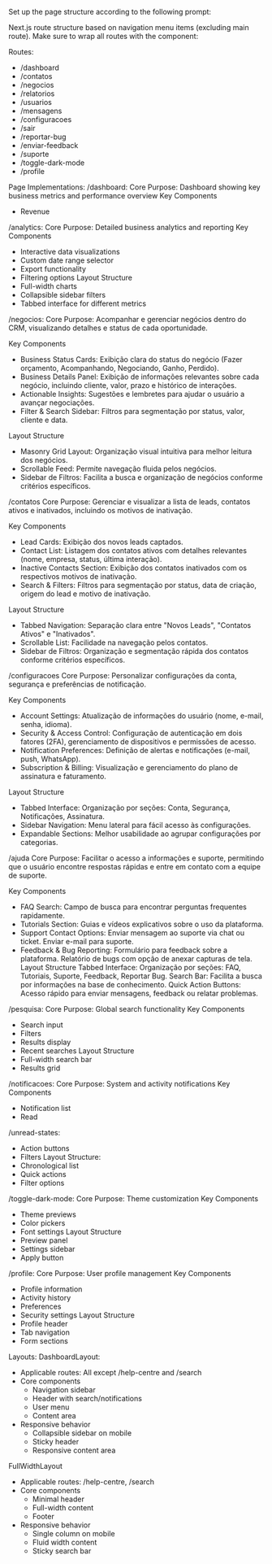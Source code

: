 Set up the page structure according to the following prompt:
   
<page-structure-prompt>
Next.js route structure based on navigation menu items (excluding main route). Make sure to wrap all routes with the component:

Routes:
- /dashboard
- /contatos
- /negocios
- /relatorios
- /usuarios
- /mensagens
- /configuracoes
- /sair
- /reportar-bug
- /enviar-feedback
- /suporte
- /toggle-dark-mode
- /profile

Page Implementations:
/dashboard:
Core Purpose: Dashboard showing key business metrics and performance overview
Key Components
- Revenue

/analytics:
Core Purpose: Detailed business analytics and reporting
Key Components
- Interactive data visualizations
- Custom date range selector
- Export functionality
- Filtering options
Layout Structure
- Full-width charts
- Collapsible sidebar filters
- Tabbed interface for different metrics

/negocios:
Core Purpose: Acompanhar e gerenciar negócios dentro do CRM, visualizando detalhes e status de cada oportunidade.

Key Components
- Business Status Cards: Exibição clara do status do negócio (Fazer orçamento, Acompanhando, Negociando, Ganho, Perdido).
- Business Details Panel: Exibição de informações relevantes sobre cada negócio, incluindo cliente, valor, prazo e histórico de interações.
- Actionable Insights: Sugestões e lembretes para ajudar o usuário a avançar negociações.
- Filter & Search Sidebar: Filtros para segmentação por status, valor, cliente e data.

Layout Structure
- Masonry Grid Layout: Organização visual intuitiva para melhor leitura dos negócios.
- Scrollable Feed: Permite navegação fluida pelos negócios.
- Sidebar de Filtros: Facilita a busca e organização de negócios conforme critérios específicos.

/contatos
Core Purpose: Gerenciar e visualizar a lista de leads, contatos ativos e inativados, incluindo os motivos de inativação.

Key Components
- Lead Cards: Exibição dos novos leads captados.
- Contact List: Listagem dos contatos ativos com detalhes relevantes (nome, empresa, status, última interação).
- Inactive Contacts Section: Exibição dos contatos inativados com os respectivos motivos de inativação.
- Search & Filters: Filtros para segmentação por status, data de criação, origem do lead e motivo de inativação.

Layout Structure
- Tabbed Navigation: Separação clara entre "Novos Leads", "Contatos Ativos" e "Inativados".
- Scrollable List: Facilidade na navegação pelos contatos.
- Sidebar de Filtros: Organização e segmentação rápida dos contatos conforme critérios específicos.


/configuracoes
Core Purpose: Personalizar configurações da conta, segurança e preferências de notificação.

Key Components
- Account Settings: Atualização de informações do usuário (nome, e-mail, senha, idioma).
- Security & Access Control: Configuração de autenticação em dois fatores (2FA), gerenciamento de dispositivos e permissões de acesso.
- Notification Preferences: Definição de alertas e notificações (e-mail, push, WhatsApp).
- Subscription & Billing: Visualização e gerenciamento do plano de assinatura e faturamento.

Layout Structure
- Tabbed Interface: Organização por seções: Conta, Segurança, Notificações, Assinatura.
- Sidebar Navigation: Menu lateral para fácil acesso às configurações.
- Expandable Sections: Melhor usabilidade ao agrupar configurações por categorias.

/ajuda
Core Purpose: Facilitar o acesso a informações e suporte, permitindo que o usuário encontre respostas rápidas e entre em contato com a equipe de suporte.

Key Components
- FAQ Search: Campo de busca para encontrar perguntas frequentes rapidamente.
- Tutorials Section: Guias e vídeos explicativos sobre o uso da plataforma.
- Support Contact Options:
Enviar mensagem ao suporte via chat ou ticket.
Enviar e-mail para suporte.
- Feedback & Bug Reporting:
Formulário para feedback sobre a plataforma.
Relatório de bugs com opção de anexar capturas de tela.
Layout Structure
Tabbed Interface: Organização por seções: FAQ, Tutoriais, Suporte, Feedback, Reportar Bug.
Search Bar: Facilita a busca por informações na base de conhecimento.
Quick Action Buttons: Acesso rápido para enviar mensagens, feedback ou relatar problemas.

/pesquisa:
Core Purpose: Global search functionality
Key Components
- Search input
- Filters
- Results display
- Recent searches
Layout Structure
- Full-width search bar
- Results grid

/notificacoes:
Core Purpose: System and activity notifications
Key Components
- Notification list
- Read

/unread-states:
- Action buttons
- Filters
Layout Structure:
- Chronological list
- Quick actions
- Filter options

/toggle-dark-mode:
Core Purpose: Theme customization
Key Components
- Theme previews
- Color pickers
- Font settings
Layout Structure
- Preview panel
- Settings sidebar
- Apply button

/profile:
Core Purpose: User profile management
Key Components
- Profile information
- Activity history
- Preferences
- Security settings
Layout Structure
- Profile header
- Tab navigation
- Form sections

Layouts:
DashboardLayout:
- Applicable routes: All except /help-centre and /search
- Core components
  - Navigation sidebar
  - Header with search/notifications
  - User menu
  - Content area
- Responsive behavior
  - Collapsible sidebar on mobile
  - Sticky header
  - Responsive content area

FullWidthLayout
- Applicable routes: /help-centre, /search
- Core components
  - Minimal header
  - Full-width content
  - Footer
- Responsive behavior
  - Single column on mobile
  - Fluid width content
  - Sticky search bar
</page-structure-prompt>